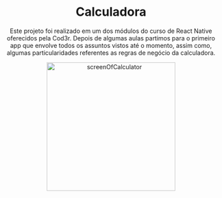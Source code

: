 <h1 align="center">Calculadora</h1>

<p align="center">
Este projeto foi realizado em um dos módulos do curso de React Native
oferecidos pela Cod3r. Depois de algumas aulas partimos para o primeiro app que envolve todos os assuntos vistos até o momento, assim como, algumas particularidades referentes as regras de negócio da calculadora.
</p>

<p align="center">
<img
alt="screenOfCalculator"
title="#Calculator"
width=300
src="https://i.imgur.com/AgE7PZz.jpg"
/>
</p>
